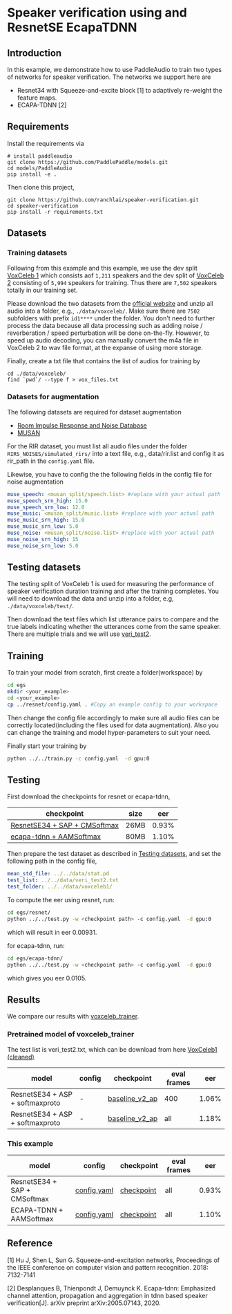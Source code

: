 # Speaker verification using and ResnetSE EcapaTDNN

## Introduction
In this example, we demonstrate how to use PaddleAudio to train two types of networks for speaker verification.
The networks we support here are
- Resnet34 with Squeeze-and-excite block \[1\] to adaptively re-weight the feature maps.
- ECAPA-TDNN  \[2\]

## Requirements
Install the requirements via
```
# install paddleaudio
git clone https://github.com/PaddlePaddle/models.git
cd models/PaddleAudio
pip install -e .
```
Then clone this project,
```
git clone https://github.com/ranchlai/speaker-verification.git
cd speaker-verification
pip install -r requirements.txt
```


## Datasets
### Training datasets
Following from this example and this example, we use the dev split [VoxCeleb 1](https://www.robots.ox.ac.uk/~vgg/data/voxceleb/vox1.html) which consists aof `1,211` speakers and the dev split of [VoxCeleb 2](https://www.robots.ox.ac.uk/~vgg/data/voxceleb/vox2.html) consisting of `5,994` speakers for training. Thus there are `7,502` speakers totally in our training set.

Please download the two datasets from the [official website](https://www.robots.ox.ac.uk/~vgg/data/voxceleb) and unzip all audio into a folder, e.g., `./data/voxceleb/`. Make sure there are `7502` subfolders with prefix  `id1****` under the folder. You don't need to further process the data because all data processing such as adding noise / reverberation / speed perturbation  will be done on-the-fly. However, to speed up audio decoding, you can manually convert the m4a file in VoxCeleb 2 to wav file format, at the expanse of using more storage.

Finally, create a txt file that contains the list of audios for training by
```
cd ./data/voxceleb/
find `pwd`/ --type f > vox_files.txt
```
### Datasets for augmentation
The following datasets are required for dataset augmentation
- [Room Impulse Response and Noise Database](https://openslr.org/28/)
- [MUSAN](https://openslr.org/17/)

For the RIR dataset, you must list all audio files under the folder `RIRS_NOISES/simulated_rirs/` into a text file, e.g., data/rir.list and config it as rir_path in the `config.yaml` file.

Likewise, you have to config the the following fields in the config file for noise augmentation
``` yaml
muse_speech: <musan_split/speech.list> #replace with your actual path
muse_speech_srn_high: 15.0
muse_speech_srn_low: 12.0
muse_music: <musan_split/music.list> #replace with your actual path
muse_music_srn_high: 15.0
muse_music_srn_low: 5.0
muse_noise: <musan_split/noise.list> #replace with your actual path
muse_noise_srn_high: 15
muse_noise_srn_low: 5.0
```

## <a name="test_dataset"></a>Testing datasets
The testing split of VoxCeleb 1 is used for measuring the performance of speaker verification duration training and after the training completes.  You will need to download the data and unzip into a folder, e.g, `./data/voxceleb/test/`.

Then download the text files which list utterance  pairs to compare and the true labels indicating whether the utterances come from the same speaker. There are multiple trials and we will use [veri_test2](https://www.robots.ox.ac.uk/~vgg/data/voxceleb/meta/veri_test2.txt).

## Training
To train your model from scratch, first create a folder(workspace) by

``` bash
cd egs
mkdir <your_example>
cd <your_example>
cp ../resnet/config.yaml . #Copy an example config to your workspace
```
Then change the config file accordingly to make sure all audio files can be correctly located(including the files used for data augmentation). Also you can change the training and model hyper-parameters to suit your need.

Finally start your training by

``` bash
python ../../train.py -c config.yaml  -d gpu:0
```
## Testing
First download the checkpoints for resnet or ecapa-tdnn,

| checkpoint |size| eer |
| --------------- | --------------- | --------------- |
| [ResnetSE34 + SAP + CMSoftmax](https://bj.bcebos.com/paddleaudio/models/speaker/resnetse34_epoch92_eer0.00931.pdparams) |26MB | 0.93%|
| [ecapa-tdnn + AAMSoftmax ](https://bj.bcebos.com/paddleaudio/models/speaker/tdnn_amsoftmax_epoch51_eer0.011.pdparams)| 80MB |1.10%|

Then prepare the test dataset as described in [Testing datasets](#test_dataset), and set the following path in the config file,
``` yaml
mean_std_file: ../../data/stat.pd
test_list: ../../data/veri_test2.txt
test_folder: ../../data/voxceleb1/
```

To compute the eer using resnet, run:

``` bash
cd egs/resnet/
python ../../test.py -w <checkpoint path> -c config.yaml  -d gpu:0
```
which will result in eer 0.00931.

for ecapa-tdnn, run:
``` bash
cd egs/ecapa-tdnn/
python ../../test.py -w <checkpoint path> -c config.yaml  -d gpu:0
```
which gives you eer 0.0105.



## Results

We compare our results  with [voxceleb_trainer](https://github.com/clovaai/voxceleb_trainer).

### Pretrained model of voxceleb_trainer

The test list is veri_test2.txt, which can be download from here [VoxCeleb1 (cleaned)](https://www.robots.ox.ac.uk/~vgg/data/voxceleb/meta/veri_test2.txt)

| model |config|checkpoint |eval frames| eer |
| --------------- | --------------- | --------------- |--------------- |--------------- |
| ResnetSE34 + ASP + softmaxproto| - | [baseline_v2_ap](http://www.robots.ox.ac.uk/~joon/data/baseline_v2_ap.model)|400|1.06%|
| ResnetSE34 + ASP + softmaxproto| - | [baseline_v2_ap](http://www.robots.ox.ac.uk/~joon/data/baseline_v2_ap.model)|all|1.18%|

### This example
| model |config|checkpoint |eval frames| eer |
| --------------- | --------------- | --------------- |--------------- |--------------- |
| ResnetSE34 + SAP + CMSoftmax| [config.yaml](./egs/resnet/config.yaml) |[checkpoint](https://bj.bcebos.com/paddleaudio/models/speaker/resnetse34_epoch92_eer0.00931.pdparams) | all|0.93%|
| ECAPA-TDNN + AAMSoftmax | [config.yaml](./egs/ecapa-tdnn/config.yaml) | [checkpoint](https://bj.bcebos.com/paddleaudio/models/speaker/tdnn_amsoftmax_epoch51_eer0.011.pdparams) | all|1.10%|

## Reference

[1] Hu J, Shen L, Sun G. Squeeze-and-excitation networks, Proceedings of the IEEE conference on computer vision and pattern recognition. 2018: 7132-7141

[2] Desplanques B, Thienpondt J, Demuynck K. Ecapa-tdnn: Emphasized channel attention, propagation and aggregation in tdnn based speaker verification[J]. arXiv preprint arXiv:2005.07143, 2020.
